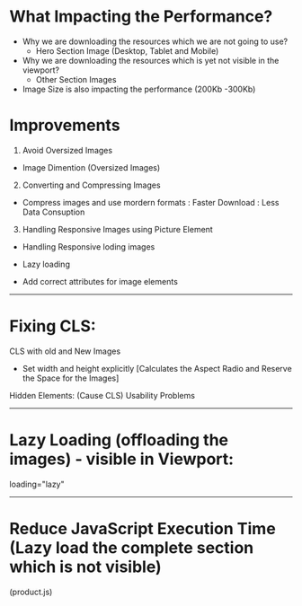 # What Impacting the Performance?
- Why we are downloading the resources which we are not going to use?
  - Hero Section Image (Desktop, Tablet and Mobile)
- Why we are downloading the resources which is yet not visible in the viewport?
  - Other Section Images
- Image Size is also impacting the performance (200Kb -300Kb)

# Improvements
1. Avoid Oversized Images
- Image Dimention (Oversized Images)

2. Converting and Compressing Images
- Compress images and use mordern formats
 : Faster Download
 : Less Data Consuption

3. Handling Responsive Images using Picture Element
- Handling Responsive loding images

- Lazy loading
- Add correct attributes for image elements

-----------------------------------------------------------------------------------------------------

# Fixing CLS:
CLS with old and New Images
- Set width and height explicitly [Calculates the Aspect Radio and Reserve the Space for the Images]

Hidden Elements: (Cause CLS)
Usability Problems

----------------------------------------------------------------------------------------------------

# Lazy Loading (offloading the images) - visible in Viewport:
loading="lazy"

----------------------------------------------------------------------------------------------------

# Reduce JavaScript Execution Time (Lazy load the complete section which is not visible)
(product.js)